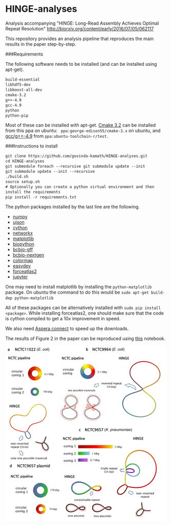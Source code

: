 # HINGE-analyses
Analysis accompanying  "HINGE: Long-Read Assembly Achieves Optimal Repeat Resolution" http://biorxiv.org/content/early/2016/07/05/062117


This repository provides an analysis pipeline that reproduces the main results in the paper step-by-step.


###Requirements

The following software needs to be installed (and can be installed using apt-get).

```
build-essential
libhdf5-dev
libboost-all-dev
cmake-3.2
g++-4.9
gcc-4.9
python
python-pip
```

Most of these can be installed with apt-get. [Cmake 3.2](http://askubuntu.com/questions/610291/how-to-install-cmake-3-2-on-ubuntu-14-04) can be installed from this ppa on ubuntu: ` ppa:george-edison55/cmake-3.x` on ubuntu, and [gcc/g++-4.9](http://askubuntu.com/questions/428198/getting-installing-gcc-g-4-9-on-ubuntu) from `ppa:ubuntu-toolchain-r/test`.



###Instructions to install

```
git clone https://github.com/govinda-kamath/HINGE-analyses.git
cd HINGE-analyses
git submodule foreach --recursive git submodule update --init
git submodule update --init --recursive
./build.sh
source setup.sh
# Optionally you can create a python virtual environment and then install the requirements
pip install -r requirements.txt 
```

The python packages installed by the last line are the following. 


-  [numpy](https://pypi.python.org/pypi/numpy)
-  [ujson](https://pypi.python.org/pypi/ujson)
-  [cython](https://pypi.python.org/pypi/Cython/)
-  [networkx](https://pypi.python.org/pypi/networkx/)
-  [matplotlib](https://pypi.python.org/pypi/matplotlib/)
-  [biopython](https://pypi.python.org/pypi/biopython/1.67)
-  [bcbio-gff](https://pypi.python.org/pypi/bcbio-gff/0.6.2)
-  [bcbio-nextgen](https://pypi.python.org/pypi/bcbio-nextgen/0.9.9)
-  [colormap](https://pypi.python.org/pypi/colormap)
-  [easydev](https://pypi.python.org/pypi/easydev/0.9.25)
-  [forceatlas2](https://pypi.python.org/pypi/ForceAtlas2/1.0)
-  [jupyter](https://pypi.python.org/pypi/jupyter)

One may need to install matplotlib by installing the `python-matplotlib` package. On ubuntu the command to do this would be `sudo apt-get build-dep python-matplotlib`

All of these packages can be alternatively installed with `sudo pip install <package>`. While installing forceatlas2, one should make sure that the code is cython compiled to get a 10x improvement in speed.

We also need [Aspera connect](http://downloads.asperasoft.com/en/downloads/8?list) to speed up the downloads.

The results of Figure 2 in the paper can be reproduced using [this](https://github.com/govinda-kamath/HINGE-analyses/blob/master/HINGE_pipeline_NCTC.ipynb) notebook.


![results](results_appeal.png)
